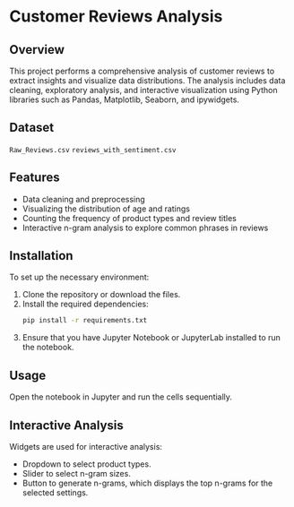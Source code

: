 # Customer Reviews Analysis

## Overview
This project performs a comprehensive analysis of customer reviews to extract insights and visualize data distributions. The analysis includes data cleaning, exploratory analysis, and interactive visualization using Python libraries such as Pandas, Matplotlib, Seaborn, and ipywidgets.

## Dataset

`Raw_Reviews.csv` 
`reviews_with_sentiment.csv`

## Features
- Data cleaning and preprocessing
- Visualizing the distribution of age and ratings
- Counting the frequency of product types and review titles
- Interactive n-gram analysis to explore common phrases in reviews

## Installation
To set up the necessary environment:
1. Clone the repository or download the files.
2. Install the required dependencies:
   ```bash
   pip install -r requirements.txt
   ```
3.	Ensure that you have Jupyter Notebook or JupyterLab installed to run the notebook.

## Usage

Open the notebook in Jupyter and run the cells sequentially.

## Interactive Analysis

Widgets are used for interactive analysis:
- Dropdown to select product types.
- Slider to select n-gram sizes.
- Button to generate n-grams, which displays the top n-grams for the selected settings.
